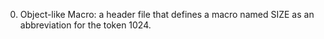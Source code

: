 0. Object-like Macro: a header file that defines a macro named SIZE as an abbreviation for the token 1024.
